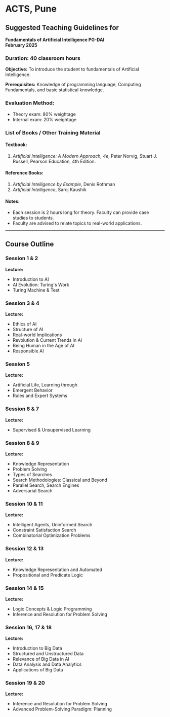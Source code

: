 # ACTS, Pune

## Suggested Teaching Guidelines for  
**Fundamentals of Artificial Intelligence PG-DAI  
February 2025**  

### Duration: 40 classroom hours  

**Objective:** To introduce the student to fundamentals of Artificial Intelligence.  

**Prerequisites:** Knowledge of programming language, Computing Fundamentals, and basic statistical knowledge.  

### Evaluation Method:  
- Theory exam: 80% weightage  
- Internal exam: 20% weightage  

### List of Books / Other Training Material  

#### Textbook:  
1. *Artificial Intelligence: A Modern Approach, 4e*, Peter Norvig, Stuart J. Russell, Pearson Education, 4th Edition.  

#### Reference Books:  
1. *Artificial Intelligence by Example*, Denis Rothman  
2. *Artificial Intelligence*, Saroj Kaushik  

#### Notes:  
- Each session is 2 hours long for theory. Faculty can provide case studies to students.  
- Faculty are advised to relate topics to real-world applications.  

---

## Course Outline  

### Session 1 & 2  
**Lecture:**  
- Introduction to AI  
- AI Evolution: Turing's Work  
- Turing Machine & Test  

### Session 3 & 4  
**Lecture:**  
- Ethics of AI  
- Structure of AI  
- Real-world Implications  
- Revolution & Current Trends in AI  
- Being Human in the Age of AI  
- Responsible AI  

### Session 5  
**Lecture:**  
- Artificial Life, Learning through  
- Emergent Behavior  
- Rules and Expert Systems  

### Session 6 & 7  
**Lecture:**  
- Supervised & Unsupervised Learning  

### Session 8 & 9  
**Lecture:**  
- Knowledge Representation  
- Problem Solving  
- Types of Searches  
- Search Methodologies: Classical and Beyond  
- Parallel Search, Search Engines  
- Adversarial Search  

### Session 10 & 11  
**Lecture:**  
- Intelligent Agents, Uninformed Search  
- Constraint Satisfaction Search  
- Combinatorial Optimization Problems  

### Session 12 & 13  
**Lecture:**  
- Knowledge Representation and Automated  
- Propositional and Predicate Logic  

### Session 14 & 15  
**Lecture:**  
- Logic Concepts & Logic Programming  
- Inference and Resolution for Problem Solving  

### Session 16, 17 & 18  
**Lecture:**  
- Introduction to Big Data  
- Structured and Unstructured Data  
- Relevance of Big Data in AI  
- Data Analysis and Data Analytics  
- Applications of Big Data  

### Session 19 & 20  
**Lecture:**  
- Inference and Resolution for Problem Solving  
- Advanced Problem-Solving Paradigm: Planning